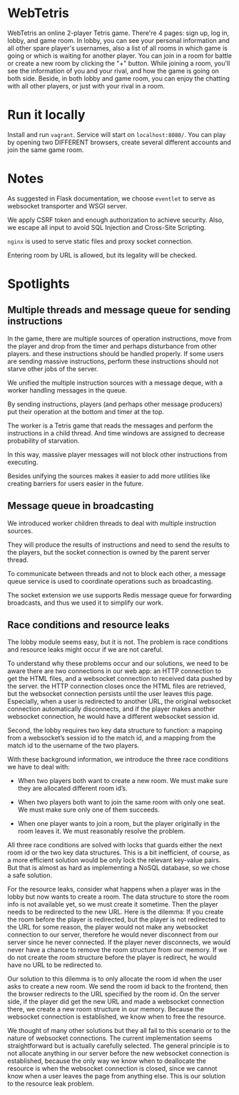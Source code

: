 # WebTetris
WebTetris an online 2-player Tetris game. There're 4 pages: sign up, log in, lobby, and game room. In lobby, you can see your personal information and all other spare player's usernames, also a list of all rooms in which game is going or which is waiting for another player. You can join in a room for battle or create a new room by clicking the "+" button. While joining a room, you'll see the information of you and your rival, and how the game is going on both side. Beside, in both lobby and game room, you can enjoy the chatting with all other players, or just with your rival in a room. 


# Run it locally

Install and run `vagrant`. Service will start on `localhost:8080/`. You can play by opening two DIFFERENT browsers, create several different accounts and join the same game room.

# Notes

As suggested in Flask documentation, we choose `eventlet` to serve as websocket transporter and WSGI server.

We apply CSRF token and enough authorization to achieve security. Also, we escape all input to avoid SQL Injection and Cross-Site Scripting. 

`nginx` is used to serve static files and proxy socket connection.

Entering room by URL is allowed, but its legality will be checked.

# Spotlights
## Multiple threads and message queue for sending instructions

In the game, there are multiple sources of operation instructions, move from the player and drop from the timer and perhaps disturbance from other players. and these instructions should be handled properly. If some users are sending massive instructions, perform these instructions should not starve other jobs of the server.
    
We unified the multiple instruction sources with a message deque, with a worker handling messages in the queue.
    
By sending instructions, players (and perhaps other message producers) put their operation at the bottom and timer at the top.
    
The worker is a Tetris game that reads the messages and perform the instructions in a child thread. And time windows are assigned to decrease probability of starvation.
    
In this way, massive player messages will not block other instructions from executing.
    
Besides unifying the sources makes it easier to add more utilities like creating barriers for users easier in the future.

## Message queue in broadcasting

We introduced worker children threads to deal with multiple instruction sources.
    
They will produce the results of instructions and need to send the results to the players, but the socket connection is owned by the parent server thread.
    
To communicate between threads and not to block each other, a message queue service is used to coordinate operations such as broadcasting.

The socket extension we use supports Redis message queue for forwarding broadcasts, and thus we used it to simplify our work.

## Race conditions and resource leaks

The lobby module seems easy, but it is not. The problem is race conditions and resource leaks might occur if we are not careful.
    
To understand why these problems occur and our solutions, we need to be aware there are two connections in our web app: an HTTP connection to get the HTML files, and a websocket connection to received data pushed by the server. the HTTP connection closes once the HTML files are retrieved, but the websocket connection persists until the user leaves this page. Especially, when a user is redirected to another URL, the original websocket connection automatically disconnects, and if the player makes another websocket connection, he would have a different websocket session id.
    
Second, the lobby requires two key data structure to function: a mapping from a websocket’s session id to the match id, and a mapping from the match id to the username of the two players.
    
With these background information, we introduce the three race conditions we have to deal with:
    
- When two players both want to create a new room. We must make sure they are allocated different room id’s.
    
- When two players both want to join the same room with only one seat. We must make sure only one of them succeeds.
    
- When one player wants to join a room, but the player originally in the room leaves it. We must reasonably resolve the problem.  
    
All three race conditions are solved with locks that guards either the next room id or the two key data structures. This is a bit inefficient, of course, as a more efficient solution would be only lock the relevant key-value pairs. But that is almost as hard as implementing a NoSQL database, so we chose a safe solution.

For the resource leaks, consider what happens when a player was in the lobby but now wants to create a room. The data structure to store the room info is not available yet, so we must create it sometime. Then the player needs to be redirected to the new URL. Here is the dilemma: If you create the room before the player is redirected, but the player is not redirected to the URL for some reason, the player would not make any websocket connection to our server, therefore he would never disconnect from our server since he never connected. If the player never disconnects, we would never have a chance to remove the room structure from our memory. If we do not create the room structure before the player is redirect, he would have no URL to be redirected to.

Our solution to this dilemma is to only allocate the room id when the user asks to create a new room. We send the room id back to the frontend, then the browser redirects to the URL specified by the room id. On the server side, if the player did get the new URL and made a websocket connection there, we create a new room structure in our memory. Because the websocket connection is established, we know when to free the resource.

We thought of many other solutions but they all fail to this scenario or to the nature of websocket connections. The current implementation seems straightforward but is actually carefully selected. The general principle is to not allocate anything in our server before the new websocket connection is established, because the only way we know when to deallocate the resource is when the websocket connection is closed, since we cannot know when a user leaves the page from anything else. This is our solution to the resource leak problem.
